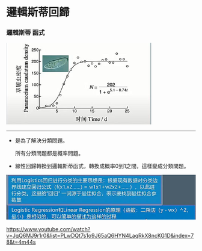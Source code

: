 # 邏輯斯蒂回歸

### 邏輯斯蒂 函式
<img src="邏輯思蒂函數.jpg" />
 

--------------------------------

- 是為了解決分類問題。
  
  所有分類問題都是概率問題。
  
- 線性回歸轉換到邏輯斯蒂函式，轉換成概率0到1之間，這樣變成分類問題。


<img src="Logistic解釋.jpg" />

https://www.youtube.com/watch?v=JqQ6MJ9r1r0&list=PLwDQt7s1o9J65aQ6HYN4LaqRkX8ncKG1D&index=78&t=4m44s
